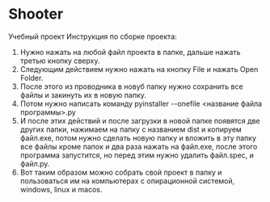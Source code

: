 # Shooter
Учебный проект
Инструкция по сборке проекта:
1. Нужно нажать на любой файл проекта в папке, дальше нажать третью кнопку сверху.
2. Следующим действием нужно нажать на кнопку File и нажать Open Folder.
3. После этого из проводника в новуб папку нужно сохранить все файлы и закинуть их в новую папку.
4. Потом нужно написать команду pyinstaller --onefile <название файла программы>.py
5. И после этих действий и после загрузки в новой папке появятся две других папки, нажимаем на папку с названием dist и копируем файл.exe, потом нужно сделать новую папку и вложить в эту папку все файлы кроме папок и два раза нажать на файл.exe, после этого программа запустится, но перед этим нужно удалить файл.spec, и файл.py.
6. Вот таким образом можно собрать свой проект в папку и пользоваться им на компьютерах с опирационной системой, windows, linux и macos.
